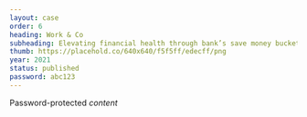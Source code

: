 ```yaml
---
layout: case
order: 6
heading: Work & Co
subheading: Elevating financial health through bank’s save money buckets
thumb: https://placehold.co/640x640/f5f5ff/edecff/png
year: 2021
status: published
password: abc123
---
```


Password-protected *content*

